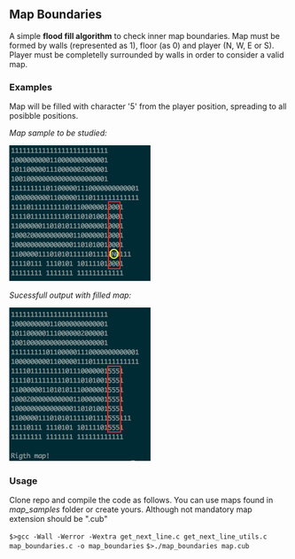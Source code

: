 ## Map Boundaries
A simple **flood fill algorithm** to check inner map boundaries. Map must be formed by walls (represented as 1), floor (as 0) and player (N, W, E or S). Player must be completelly surrounded by walls in order to consider a valid map.

### Examples
Map will be filled with character '5' from the player position, spreading to all posibble positions. 

_Map sample to be studied:_

![picture alt](images/before.png "Map sample to be studied:")

_Sucessfull output with filled map:_

![picture alt](images/after.png "Sucessfull output with filled map:")

### Usage
Clone repo and compile the code as follows. You can use maps found in _map_samples_ folder or create yours. Although not mandatory map extension should be ".cub"

`$>gcc -Wall -Werror -Wextra get_next_line.c get_next_line_utils.c map_boundaries.c -o map_boundaries`
`$>./map_boundaries map.cub`
